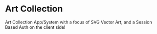 Art Collection
=================

Art Collection App/System with a focus of SVG Vector Art, and a Session Based Auth on the client side!
